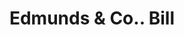 ---
doi: 10.7916/D8PR9704
date_other: '1860'
date_other_textual: 1860-1869
form: printed ephemera
genre:
- Invoices
name:
- Edmunds & Co.
object_in_context_url: https://biggert.cul.columbia.edu/items/view/ave_biggert_00768
subject_hierarchical_geographic:
- Concord, New Hampshire, United States
subject_name:
- Edmunds & Co.
title: Edmunds & Co.. Bill
sort_title: Edmunds & Co.. Bill
call_number: ave_biggert_00768
coordinates:
- 43.20666666666667,-71.53805555555556
pid: ave_biggert_00768
identifiers: ave_biggert_00768
thumbnail: https://derivativo-2.library.columbia.edu/iiif/2/ldpd:345468/full/!256,256/0/native.jpg
permalink: /biggert/ave_biggert_00768/
layout: iiif-image-page
---